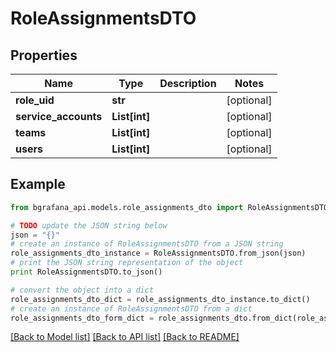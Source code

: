 # RoleAssignmentsDTO


## Properties
Name | Type | Description | Notes
------------ | ------------- | ------------- | -------------
**role_uid** | **str** |  | [optional] 
**service_accounts** | **List[int]** |  | [optional] 
**teams** | **List[int]** |  | [optional] 
**users** | **List[int]** |  | [optional] 

## Example

```python
from bgrafana_api.models.role_assignments_dto import RoleAssignmentsDTO

# TODO update the JSON string below
json = "{}"
# create an instance of RoleAssignmentsDTO from a JSON string
role_assignments_dto_instance = RoleAssignmentsDTO.from_json(json)
# print the JSON string representation of the object
print RoleAssignmentsDTO.to_json()

# convert the object into a dict
role_assignments_dto_dict = role_assignments_dto_instance.to_dict()
# create an instance of RoleAssignmentsDTO from a dict
role_assignments_dto_form_dict = role_assignments_dto.from_dict(role_assignments_dto_dict)
```
[[Back to Model list]](../README.md#documentation-for-models) [[Back to API list]](../README.md#documentation-for-api-endpoints) [[Back to README]](../README.md)


